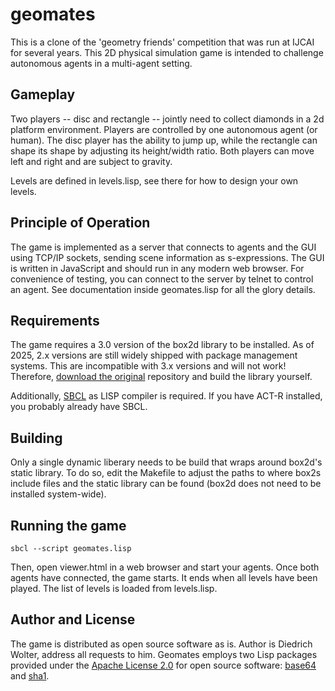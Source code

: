 # geomates
This is a clone of the 'geometry friends' competition that was run at IJCAI for several years. This 2D physical simulation game is intended to challenge autonomous agents in a multi-agent setting.

## Gameplay
Two players -- disc and rectangle -- jointly need to collect diamonds in a 2d platform environment. Players are controlled by one autonomous agent (or human). The disc player has the ability to jump up, while the rectangle can shape its shape by adjusting its height/width ratio. Both players can move left and right and are subject to gravity.

Levels are defined in levels.lisp, see there for how to design your own levels.

## Principle of Operation
The game is implemented as a server that connects to agents and the GUI using TCP/IP sockets, sending scene information as s-expressions. The GUI is written in JavaScript and should run in any modern web browser.
For convenience of testing, you can connect to the server by telnet to control an agent. See documentation inside geomates.lisp for all the glory details.

## Requirements
The game requires a 3.0 version of the box2d library to be installed. As of 2025, 2.x versions are still widely shipped with package management systems. This are incompatible with 3.x versions and will not work! Therefore, [download the original](https://github.com/erincatto/box2d) repository and build the library yourself. 

Additionally, [SBCL](https://sbcl.org) as LISP compiler is required. If you have ACT-R installed, you probably already have SBCL.

## Building
Only a single dynamic liberary needs to be build that wraps around box2d's static library. To do so, edit the Makefile to adjust the paths to where box2s include files and the static library can be found (box2d does not need to be installed system-wide).

## Running the game
```sbcl --script geomates.lisp```

Then, open viewer.html in a web browser and start your agents. Once both agents have connected, the game starts. It ends when all levels have been played. The list of levels is loaded from levels.lisp.

## Author and License 

The game is distributed as open source software as is. Author is Diedrich Wolter, address all requests to him. Geomates employs two Lisp packages provided under the [Apache License 2.0](https://www.apache.org/licenses/LICENSE-2.0) for open source software: [base64](https://github.com/massung/base64) and [sha1](https://github.com/massung/sha1).

